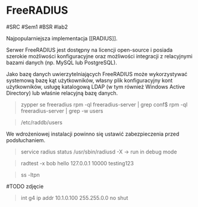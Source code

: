 # FreeRADIUS
#SRC #Sem1 #BSR #lab2 

Najpopularniejsza implementacja [[RADIUS]].

Serwer FreeRADIUS jest dostępny na licencji open-source i posiada szerokie możliwości konfiguracyjne oraz możliwości integracji z relacyjnymi bazami danych (np. MySQL lub PostgreSQL).

Jako bazę danych uwierzytelniających FreeRADIUS może wykorzystywać systemową bazę kąt użytkowników, własny plik konfiguracyjny kont użytkowników, usługę katalogową LDAP (w tym również Windows Active Directory) lub właśnie relacyjną bazę danych.

>zypper se freeradius
>rpm -ql freeradius-server | grep conf$
>rpm -ql freeradius-server | grep -w users

>/etc/raddb/users

We wdrożeniowej instalacji powinno się ustawić zabezpieczenia przed podsłuchaniem.

>service radius status
>/usr/sbin/radiusd -X -> run in debug mode

>radtest -x bob hello 127.0.0.1 10000 testing123

>ss -ltpn

#TODO zdjęcie
>int g4
>ip addr 10.1.0.100 255.255.0.0
>no shut